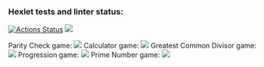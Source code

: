 ### Hexlet tests and linter status:
[![Actions Status](https://github.com/Elenlith/python-project-lvl1/workflows/hexlet-check/badge.svg)](https://github.com/Elenlith/python-project-lvl1/actions)
<a href="https://codeclimate.com/github/Elenlith/python-project-lvl1/maintainability"><img src="https://api.codeclimate.com/v1/badges/70e35268de92ee07343e/maintainability" /></a>

Parity Check game:
<a href="https://asciinema.org/a/n0BmPfkqR492vltWglWersLUw" target="_blank"><img src="https://asciinema.org/a/n0BmPfkqR492vltWglWersLUw.svg" /></a>
Calculator game: 
<a href="https://asciinema.org/a/Yf3fhJHXU3GS0YFnAA2r3kbHq" target="_blank"><img src="https://asciinema.org/a/Yf3fhJHXU3GS0YFnAA2r3kbHq.svg" /></a>
Greatest Common Divisor game:
<a href="https://asciinema.org/a/BlN0KiZkRDdYziZwn9QFr8Kep" target="_blank"><img src="https://asciinema.org/a/BlN0KiZkRDdYziZwn9QFr8Kep.svg" /></a>
Progression game:
<a href="https://asciinema.org/a/aQng5kGmwi3jnWSjEu1ZpGVMp" target="_blank"><img src="https://asciinema.org/a/aQng5kGmwi3jnWSjEu1ZpGVMp.svg" /></a>
Prime Number game:
<a href="https://asciinema.org/a/YDIiYTyGl4pPQqTnvgdgANN8b" target="_blank"><img src="https://asciinema.org/a/YDIiYTyGl4pPQqTnvgdgANN8b.svg" /></a>
